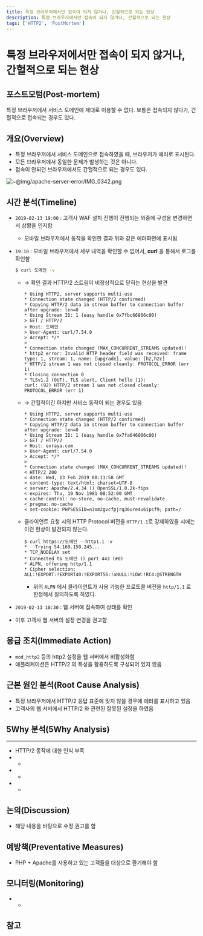 ```yaml
---
title: 특정 브라우저에서만 접속이 되지 않거나, 간헐적으로 되는 현상
description: 특정 브라우저에서만 접속이 되지 않거나, 간헐적으로 되는 현상
tags: ['HTTP2', 'PostMortem']
---
```


# 특정 브라우저에서만 접속이 되지 않거나, 간헐적으로 되는 현상

## 포스트모텀(Post-mortem)

특정 브라우저에서 서비스 도메인에 제대로 이용할 수 없다. 보통은 접속되지 않다가, 간헐적으로 접속되는 경우도 있다.

## 개요(Overview)

- 특정 브라우저에서 서비스 도메인으로 접속하였을 때, 브라우저가 에러로 표시된다.
- 모든 브라우저에서 동일한 문제가 발생하는 것은 아니다.
- 접속이 안되던 브라우저에서도 간헐적으로 되는 경우도 있다.

![~@img/apache-server-error/IMG_0342.png](~@img/apache-server-error/IMG_0342.png)

## 시간 분석(Timeline)

- `2019-02-13 19:00` : 고객사 WAF 설치 진행이 진행되는 와중에 구성을 변경하면서 상황을 인지함
  - 모바일 브라우저에서 동작을 확인한 결과 위와 같은 에러화면에 표시됨
- `19:10` : 모바일 브라우저에서 세부 내역을 확인할 수 없어서, **curl** 을 통해서 로그를 확인함

  ```bash
  $ curl 도메인 -v
  ```

  - → 확인 결과 HTTP/2 스트림이 비정상적으로 닫히는 현상을 발견

    ```
    * Using HTTP2, server supports multi-use
    * Connection state changed (HTTP/2 confirmed)
    * Copying HTTP/2 data in stream buffer to connection buffer after upgrade: len=0
    * Using Stream ID: 1 (easy handle 0x7fbc66806c00)
    > GET / HTTP/2
    > Host: 도메인
    > User-Agent: curl/7.54.0
    > Accept: */*
    >
    * Connection state changed (MAX_CONCURRENT_STREAMS updated)!
    * http2 error: Invalid HTTP header field was received: frame type: 1, stream: 1, name: [upgrade], value: [h2,h2c]
    * HTTP/2 stream 1 was not closed cleanly: PROTOCOL_ERROR (err 1)
    * Closing connection 0
    * TLSv1.2 (OUT), TLS alert, Client hello (1):
    curl: (92) HTTP/2 stream 1 was not closed cleanly: PROTOCOL_ERROR (err 1)
    ```

  - → 간헐적이긴 하지만 서비스 동작이 되는 경우도 있음

    ```
    * Using HTTP2, server supports multi-use
    * Connection state changed (HTTP/2 confirmed)
    * Copying HTTP/2 data in stream buffer to connection buffer after upgrade: len=0
    * Using Stream ID: 1 (easy handle 0x7fa646006c00)
    > GET / HTTP/2
    > Host: exraya.com
    > User-Agent: curl/7.54.0
    > Accept: */*
    >
    * Connection state changed (MAX_CONCURRENT_STREAMS updated)!
    < HTTP/2 200
    < date: Wed, 13 Feb 2019 08:11:58 GMT
    < content-type: text/html; charset=UTF-8
    < server: Apache/2.4.34 () OpenSSL/1.0.2k-fips
    < expires: Thu, 19 Nov 1981 08:52:00 GMT
    < cache-control: no-store, no-cache, must-revalidate
    < pragma: no-cache
    < set-cookie: PHPSESSID=n3om2gvcfpjrq36ure4u6ipcf9; path=/
    ```

  - 클라이언트 요청 시의 HTTP Protocol 버전을 `HTTP/1.1`로 강제하였을 시에는 이런 현상이 발견되지 않는다.

    ```
    $ curl https://도메인 --http1.1 -v
    *   Trying 54.169.150.245...
    * TCP_NODELAY set
    * Connected to 도메인 () port 443 (#0)
    * ALPN, offering http/1.1
    * Cipher selection: ALL:!EXPORT:!EXPORT40:!EXPORT56:!aNULL:!LOW:!RC4:@STRENGTH
    ```

    - 위의 `ALPN` 에서 클라이언트가 사용 가능한 프로토콜 버전을 `http/1.1` 로 한정해서 질의하도록 하였다.

- `2019-02-13 10:30` : 웹 서버에 접속하여 상태를 확인
- 이후 고객사 웹 서버의 설정 변경을 권고함

## 응급 조치(Immediate Action)

- `mod_http2` 등의 http2 설정을 웹 서버에서 비활성화함
- 애플리케이션은 HTTP/2 의 특성을 활용하도록 구성되어 있지 않음

## 근본 원인 분석(Root Cause Analysis)

- 특정 브라우저에서 HTTP/2 응답 표준에 맞지 않을 경우에 에러를 표시하고 있음
- 고객사의 웹 서버에서 HTTP/2 와 관련된 잘못된 설정을 하였음

## 5Why 분석(5Why Analysis)

---

- HTTP/2 동작에 대한 인식 부족
- -
- -
- -

## 논의(Discussion)

- 해당 내용을 바탕으로 수정 권고를 함

## 예방책(Preventative Measures)

- PHP + Apache를 사용하고 있는 고객들을 대상으로 환기해야 함

## 모니터링(Monitoring)

- -

## 참고
